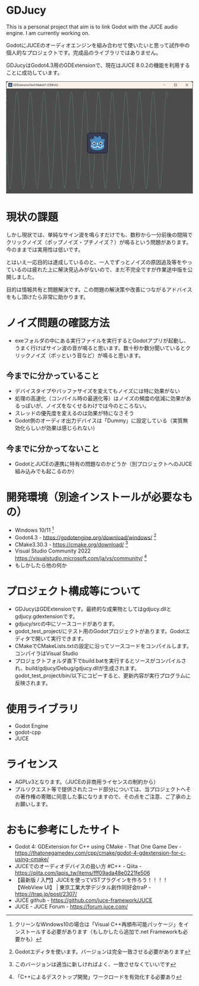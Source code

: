 # GDJucy
 This is a personal project that aim is to link Godot with the JUCE audio engine. I am currently working on.

GodotにJUCEのオーディオエンジンを組み合わせて使いたいと思って試作中の個人的なプロジェクトです。完成品のライブラリではありません。

GDJucyはGodot4.3用のGDExtensionで、現在はJUCE 8.0.2の機能を利用することに成功しています。

![Screen shot](screenshot.png)

# 現状の課題
しかし現状では、単純なサイン波を鳴らすだけでも、数秒から一分前後の間隔でクリックノイズ（ポップノイズ・プチノイズ？）が鳴るという問題があります。今のままでは実用性は低いです。

とはいえ一応目的は達成しているのと、一人でずっとノイズの原因追及等をやっているのは疲れた上に解決見込みがないので、まだ不完全ですが作業途中版を公開しました。

目的は情報共有と問題解決です。この問題の解決策や改善につながるアドバイスをもし頂けたら非常に助かります。

# ノイズ問題の確認方法
* exeフォルダの中にある実行ファイルを実行するとGodotアプリが起動し、うまく行けばサイン波の音が鳴ると思います。数十秒か数分聞いているとクリックノイズ（ポッという音など）が鳴ると思います。

## 今までに分かっていること
* デバイスタイプやバッファサイズを変えてもノイズには特に効果がない
* 処理の高速化（コンパイル時の最適化等）はノイズの頻度の低減に効果があるっぽいが、ノイズをなくせるわけでは今のところない。
* スレッドの優先度を変えるのは効果が特になさそう
* Godot側のオーディオ出力デバイスは「Dummy」に設定している（実質無効化らしいが効果は感じられない）

## 今までに分かってないこと
* GodotとJUCEの連携に特有の問題なのかどうか（別プロジェクトへのJUCE組み込みでも起こるのか）

# 開発環境（別途インストールが必要なもの）
* Windows 10/11 [^1]
* Godot4.3 - https://godotengine.org/download/windows/ [^2]
* CMake3.30.3 - https://cmake.org/download/ [^3]
* Visual Studio Community 2022 https://visualstudio.microsoft.com/ja/vs/community/ [^4]
* もしかしたら他の何か

[^1]:クリーンなWindows10の場合は「Visual C++再頒布可能パッケージ」をインストールする必要があります（もしかしたら追加で.net Frameworkも必要かも）
[^2]:Godotエディタを使います。バージョンは完全一致させる必要があります
[^3]:このバージョンは適当に新しければよく、一致させなくていいです
[^4]:「C++によるデスクトップ開発」ワークロードを有効化する必要あり


# プロジェクト構成等について
* GDJucyはGDExtensionです。最終的な成果物としてはgdjucy.dllとgdjucy.gdextensionです。
* gdjucy/srcの中にソースコードがあります。
* godot_test_project/にテスト用のGodotプロジェクトがあります。Godotエディタで開いて実行できます。
* CMakeでCMakeLists.txtの設定に沿ってソースコードをコンパイルします。コンパイラはVisual Studio
* プロジェクトフォルダ直下でbuild.batを実行するとソースがコンパイルされ、build/gdjucy/Debug/gdjucy.dllが生成されます。godot_test_project/bin/以下にコピーすると、更新内容が実行プログラムに反映されます。

# 使用ライブラリ
* Godot Engine
* godot-cpp
* JUCE


# ライセンス
* AGPLv3となります。（JUCEの非商用ライセンスの制約から）
* プルリクエスト等で提供されたコード部分については、当プロジェクトへその著作権の寄贈に同意した事になりますので、その点をご注意、ご了承の上お願いします。


# おもに参考にしたサイト
* Godot 4: GDExtension for C++ using CMake - That One Game Dev - https://thatonegamedev.com/cpp/cmake/godot-4-gdextension-for-c-using-cmake/
* JUCEでのオーディオデバイスの扱い方 #C++ - Qiita - https://qiita.com/lapis_tw/items/fff09ada48e0221fe506
* 【最新版 / 入門】JUCEを使ってVSTプラグインを作ろう！！！！【WebView UI】 | 東京工業大学デジタル創作同好会traP - https://trap.jp/post/2307/
* JUCE github - https://github.com/juce-framework/JUCE
* JUCE - JUCE Forum - https://forum.juce.com/